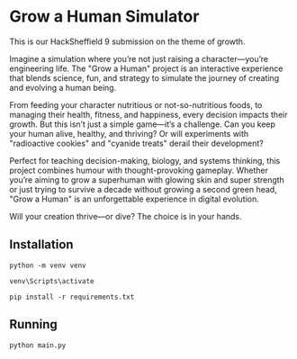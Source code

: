 # Grow a Human Simulator

This is our HackSheffield 9 submission on the theme of growth.

Imagine a simulation where you’re not just raising a character—you’re engineering life. The "Grow a Human" project is an interactive experience that blends science, fun, and strategy to simulate the journey of creating and evolving a human being.

From feeding your character nutritious or not-so-nutritious foods, to managing their health, fitness, and happiness, every decision impacts their growth. But this isn’t just a simple game—it’s a challenge. Can you keep your human alive, healthy, and thriving? Or will experiments with "radioactive cookies" and "cyanide treats" derail their development?

Perfect for teaching decision-making, biology, and systems thinking, this project combines humour with thought-provoking gameplay. Whether you’re aiming to grow a superhuman with glowing skin and super strength or just trying to survive a decade without growing a second green head, "Grow a Human" is an unforgettable experience in digital evolution.

Will your creation thrive—or dive? The choice is in your hands.

## Installation

```
python -m venv venv
```

```
venv\Scripts\activate
```

```
pip install -r requirements.txt
```

## Running

```
python main.py
```
